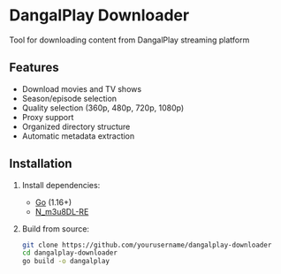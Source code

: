 # DangalPlay Downloader

Tool for downloading content from DangalPlay streaming platform

## Features
- Download movies and TV shows
- Season/episode selection
- Quality selection (360p, 480p, 720p, 1080p)
- Proxy support
- Organized directory structure
- Automatic metadata extraction

## Installation
1. Install dependencies:
   - [Go](https://golang.org/dl/) (1.16+)
   - [N_m3u8DL-RE](https://github.com/nilaoda/N_m3u8DL-RE)

2. Build from source:
   ```bash
   git clone https://github.com/yourusername/dangalplay-downloader
   cd dangalplay-downloader
   go build -o dangalplay
